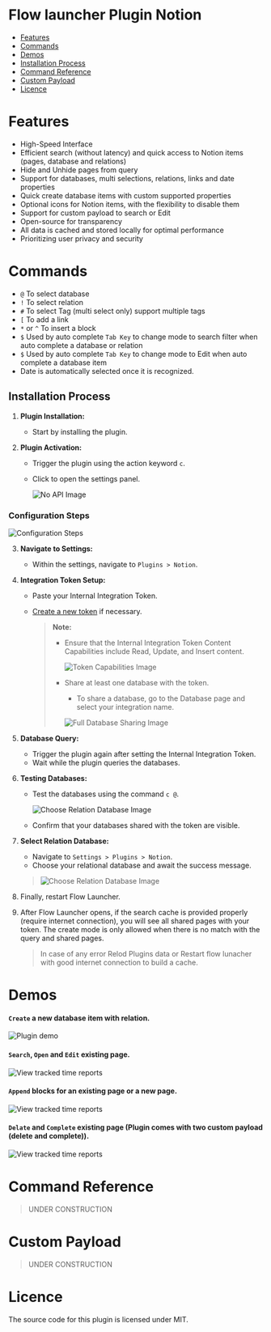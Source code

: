 # Flow launcher Plugin Notion


- [Features](#features)
- [Commands](#commands)
- [Demos](#demos)
- [Installation Process](#installation-process)
- [Command Reference](#command-reference)
- [Custom Payload](#custom-payload)
- [Licence](#licence)

# Features

- High-Speed Interface
- Efficient search (without latency) and quick access to Notion items (pages, database and relations)
- Hide and Unhide pages from query
- Support for databases, multi selections, relations, links and date properties
- Quick create database items with custom supported properties
- Optional icons for Notion items, with the flexibility to disable them
- Support for custom payload to search or Edit
- Open-source for transparency
- All data is cached and stored locally for optimal performance
- Prioritizing user privacy and security

# Commands

- `@` To select database
- `!` To select relation
- `#` To select Tag (multi select only) support multiple tags
- `[` To add a link
- `*` or `^` To insert a block
- `$` Used by auto complete `Tab Key` to change mode to search filter when auto complete a database or relation
- `$` Used by auto complete `Tab Key` to change mode to Edit when auto complete a database item
- Date is automatically selected once it is recognized.

## Installation Process
1. **Plugin Installation:**
   - Start by installing the plugin.

2. **Plugin Activation:**
   - Trigger the plugin using the action keyword `c`.
   - Click to open the settings panel.

     ![No API Image](assets/screenshots/ErrorIIT.png)

### Configuration Steps

   ![Configuration Steps](assets/gif/ConfigurationSteps.gif)

3. **Navigate to Settings:**
   - Within the settings, navigate to `Plugins > Notion`.

4. **Integration Token Setup:**
   - Paste your Internal Integration Token.
   - [Create a new token](https://www.notion.so/my-integrations) if necessary.

   
      > **Note:**  
      > - Ensure that the Internal Integration Token Content Capabilities include Read, Update, and Insert content.
      >   
      >     ![Token Capabilities Image](assets/screenshots/TokenCapabilities.png)
      >
      > - Share at least one database with the token.
      >    - To share a database, go to the Database page and select your integration name.
      >      
      >     ![Full Database Sharing Image](assets/screenshots/FullDB.png)

5. **Database Query:**
   - Trigger the plugin again after setting the Internal Integration Token.
   - Wait while the plugin queries the databases.

6. **Testing Databases:**
   - Test the databases using the command `c @`.
    
     ![Choose Relation Database Image](assets/gif/DatabaseSelection.gif)

   - Confirm that your databases shared with the token are visible.

8. **Select Relation Database:**
   - Navigate to `Settings > Plugins > Notion`.
   - Choose your relational database and await the success message.

   > ![Choose Relation Database Image](assets/screenshots/RelationSelection.png)

9. Finally, restart Flow Launcher.
10. After Flow Launcher opens, if the search cache is provided properly (require internet connection), you will see all shared pages with your token. The create mode is only allowed when there is no match with the query and shared pages.
    
    > In case of any error Relod Plugins data or Restart flow lunacher with good internet connection to build a cache.



# Demos

#### `Create` a new database item with relation.
![Plugin demo](assets/demos/Create.gif)

#### `Search`, `Open` and `Edit` existing page.
![View tracked time reports](assets/demos/Edit.gif)

#### `Append` blocks for an existing page or a new page.
![View tracked time reports](assets/demos/Blocks.gif)

#### `Delate` and `Complete` existing page (Plugin comes with two custom payload (delete and complete)).
![View tracked time reports](assets/demos/CustomPayload.gif)

# Command Reference
> UNDER CONSTRUCTION

# Custom Payload
> UNDER CONSTRUCTION



# Licence
The source code for this plugin is licensed under MIT.
